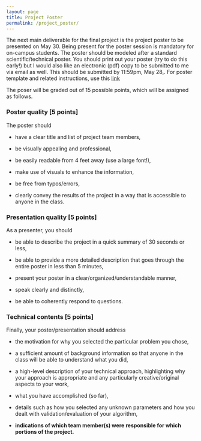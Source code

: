```yaml
---  
layout: page  
title: Project Poster
permalink: /project_poster/  
---  
```



 
The next main deliverable for the final project is the project poster to be presented on May 30. Being present for the poster session is mandatory for on-campus students. 
The poster should be modeled after a standard scientific/technical poster. 
You should print out your poster (try to do this early!) but I would also like an electronic (pdf) copy to be submitted to me via email as well. This should be submitted by 11:59pm, May 28,.
For poster template and related instructions, use this [link]()  
  
The poser will be graded out of 15 possible points, which will be assigned as follows.  
  
### Poster quality \[5 points\]  
  
The poster should  
  
- have a clear title and list of project team members,  
  
- be visually appealing and professional,  
  
- be easily readable from 4 feet away (use a large font!),  
  
- make use of visuals to enhance the information,  
  
- be free from typos/errors,  
  
- clearly convey the results of the project in a way that is accessible to anyone in the class.  
  
### Presentation quality \[5 points\] 
  
As a presenter, you should  
  
- be able to describe the project in a quick summary of 30 seconds or less,  
  
- be able to provide a more detailed description that goes through the entire poster in less than 5 minutes,  
  
- present your poster in a clear/organized/understandable manner,  
  
- speak clearly and distinctly,  
  
- be able to coherently respond to questions.  
  
### Technical contents \[5 points\]  
  
Finally, your poster/presentation should address  
  
- the motivation for why you selected the particular problem you chose,  
  
- a sufficient amount of background information so that anyone in the class will be able to understand what you did,  
  
- a high-level description of your technical approach, highlighting why your approach is appropriate and any particularly creative/original aspects to your work,  
  
- what you have accomplished (so far),  
  
- details such as how you selected any unknown parameters and how you dealt with validation/evaluation of your algorithm,  
  
- **indications of which team member(s) were responsible for which portions of the project.**  
